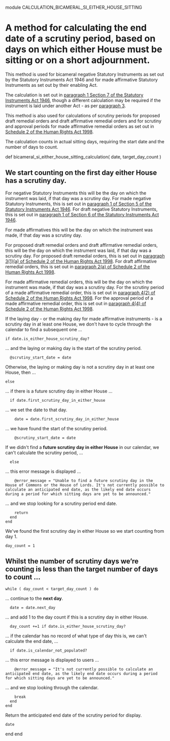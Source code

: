 module CALCULATION_BICAMERAL_SI_EITHER_HOUSE_SITTING
# A method for calculating the end date of a scrutiny period, based on days on which **either** House must be sitting or on a short adjournment.

This method is used for bicameral negative Statutory Instruments as set out by the Statutory Instruments Act 1946 and for made affirmative Statutory Instruments as set out by their enabling Act.

The calculation is set out in [paragraph 1 Section 7 of the Statutory Instruments Act 1946](https://www.legislation.gov.uk/ukpga/Geo6/9-10/36/section/7#section-7-1), though a different calculation may be required if the instrument is laid under another Act - as per [paragraph 3](https://www.legislation.gov.uk/ukpga/Geo6/9-10/36/section/7#section-7-3).

This method is also used for calculations of scrutiny periods for proposed draft remedial orders and draft affirmative remedial orders and for scrutiny and approval periods for made affirmative remedial orders as set out in [Schedule 2 of the Human Rights Act 1998](https://www.legislation.gov.uk/ukpga/1998/42/schedule/2#schedule-2).

The calculation counts in actual sitting days, requiring the start date and the number of days to count.

  def bicameral_si_either_house_sitting_calculation( date, target_day_count )
## We start counting on the **first day either House has a scrutiny day**.

For negative Statutory Instruments this will be the day on which the instrument was laid, if that day was a scrutiny day. For made negative Statutory Instruments, this is set out in [paragraph 1 of Section 5 of the Statutory Instruments Act 1946](https://www.legislation.gov.uk/ukpga/Geo6/9-10/36/section/5#section-5-1). For draft negative Statutory Instruments, this is set out in [paragraph 1 of Section 6 of the Statutory Instruments Act 1946](https://www.legislation.gov.uk/ukpga/Geo6/9-10/36/section/6#section-6-1).

For made affirmatives this will be the day on which the instrument was made, if that day was a scrutiny day.

For proposed draft remedial orders and draft affirmative remedial orders, this will be the day on which the instrument was laid, if that day was a scrutiny day. For proposed draft remedial orders, this is set out in [paragraph 3(1)(a) of Schedule 2 of the Human Rights Act 1998](https://www.legislation.gov.uk/ukpga/1998/42/schedule/2#schedule-2-paragraph-3-1-a). For draft affirmative remedial orders, this is set out in [paragraph 2(a) of Schedule 2 of the Human Rights Act 1998](https://www.legislation.gov.uk/ukpga/1998/42/schedule/2#schedule-2-paragraph-2-a).

For made affirmative remedial orders, this will be the day on which the instrument was made, if that day was a scrutiny day. For the scrutiny period of a made affirmative remedial order, this is set out in [paragraph 4(2) of Schedule 2 of the Human Rights Act 1998](https://www.legislation.gov.uk/ukpga/1998/42/schedule/2#schedule-2-paragraph-4-2). For the approval period of a made affirmative remedial order, this is set out in [paragraph 4(4) of Schedule 2 of the Human Rights Act 1998](https://www.legislation.gov.uk/ukpga/1998/42/schedule/2#schedule-2-paragraph-4-4).

If the laying day - or the making day for made affirmative instruments - is a scrutiny day in at least one House, we don't have to cycle through the calendar to find a subsequent one ...

    if date.is_either_house_scrutiny_day?
... and the laying or making day is the start of the scrutiny period.

      @scrutiny_start_date = date
Otherwise, the laying or making day is not a scrutiny day in at least one House, then ...

    else
... if there is a future scrutiny day in either House ...

      if date.first_scrutiny_day_in_either_house
... we set the date to that day.

        date = date.first_scrutiny_day_in_either_house
... we have found the start of the scrutiny period.

        @scrutiny_start_date = date
If we didn't find a **future scrutiny day in either House** in our calendar, we can't calculate the scrutiny period, ...

      else
... this error message is displayed ...

        @error_message = "Unable to find a future scrutiny day in the House of Commons or the House of Lords. It's not currently possible to calculate an anticipated end date, as the likely end date occurs during a period for which sitting days are yet to be announced."
... and we stop looking for a scrutiny period end date.

        return
      end
    end
We've found the first scrutiny day in either House so we start counting from day 1.

    day_count = 1
## Whilst the number of scrutiny days we’re counting is less than the target number of days to count ...

    while ( day_count < target_day_count ) do
... continue to the **next day**.

      date = date.next_day
... and add 1 to the day count if this is a scrutiny day in either House.

      day_count +=1 if date.is_either_house_scrutiny_day?
... if the calendar has no record of what type of day this is, we can't calculate the end date, ...

      if date.is_calendar_not_populated?
... this error message is displayed to users ...

        @error_message = "It's not currently possible to calculate an anticipated end date, as the likely end date occurs during a period for which sitting days are yet to be announced."
... and we stop looking through the calendar.

        break
      end
    end
Return the anticipated end date of the scrutiny period for display.

    date
  end
end